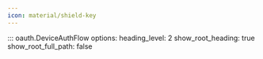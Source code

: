 ```yaml
---
icon: material/shield-key
---
```


::: oauth.DeviceAuthFlow
    options:
          heading_level: 2
          show_root_heading: true
          show_root_full_path: false